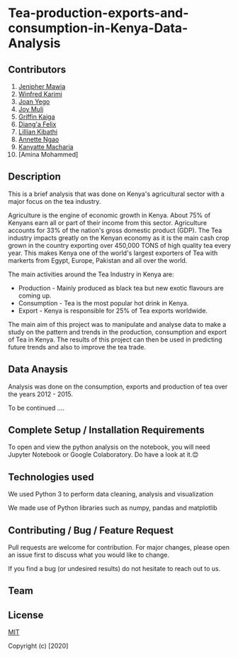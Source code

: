 # Tea-production-exports-and-consumption-in-Kenya-Data-Analysis


## Contributors
1. [Jenipher Mawia](https://github.com/Jenn-mawia)
2. [Winfred Karimi](https://github.com/Karimi-Gichunge)
3. [Joan Yego](https://github.com/JoanYego)
4. [Joy Muli](https://github.com/joymuli10)
5. [Griffin Kaiga](https://github.com/Griff-Kaiga)
6. [Diang'a Felix](https://github.com/mDianga)
7. [Lillian Kibathi](https://github.com/Nyawira12)
8. [Annette Ngao](https://github.com/annettembeyu)
9. [Kanyatte Macharia](https://github.com/Kanyatte)
10. [Amina Mohammed]

## Description
This is a brief analysis that was done on Kenya's agricultural sector with a major focus on the tea industry. 


Agriculture is the engine of economic growth in Kenya. About 75% of Kenyans earn all or part of their income from this sector. Agriculture accounts for 33% of the nation's gross domestic product (GDP). The Tea industry impacts greatly on the Kenyan economy as it is the main cash crop grown in the country exporting over 450,000 TONS of high quality tea every year. This makes Kenya one of the world's largest exporters of Tea with markerts from Egypt, Europe, Pakistan and all over the world. 


The main activities around the Tea Industry in Kenya are:
* Production - Mainly produced as black tea but new exotic flavours are coming up. 
* Consumption - Tea is the most popular hot drink in Kenya.
* Export - Kenya is responsible for 25% of Tea exports worldwide. 


The main aim of this project was to manipulate and analyse data to make a study on the pattern and trends in the production, consumption and export of Tea in Kenya. The results of this project can then be used in predicting future trends and also to improve the tea trade. 


## Data Anaysis
Analysis was done on the consumption, exports and production of tea over the years 2012 - 2015. 

To be continued ....

## Complete Setup / Installation Requirements
To open and view the python analysis on the notebook, you will need Jupyter Notebook or Google Colaboratory. Do have a look at it.😊

## Technologies used
We used Python 3 to perform data cleaning, analysis and visualization

We made use of Python libraries such as numpy, pandas and matplotlib

## Contributing / Bug / Feature Request
Pull requests are welcome for contribution. For major changes, please open an issue first to discuss what you would like to change.


If you find a bug (or undesired results) do not hesitate to reach out to us. 

## Team



## License
[MIT](https://github.com/dspt5-Team2-moringaschool/Tea-production-exports-and-consumption-in-Kenya-Data-Analysis/blob/master/LICENSE)


Copyright (c) [2020] 









